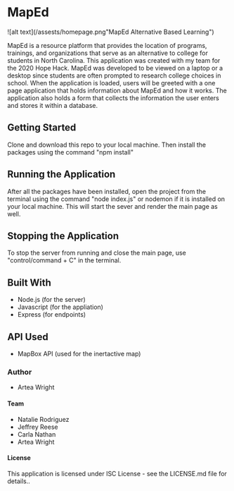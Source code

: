 # MapEd

![alt text](/assests/homepage.png"MapEd Alternative Based Learning")

MapEd is a resource platform that provides the location of programs, trainings, and organizations that serve as an alternative to college for students in North Carolina. This application was created with my team for the 2020 Hope Hack. MapEd was developed to be viewed on a laptop or a desktop since students are often prompted to research college choices in school. When the application is loaded, users will be greeted with a one page application that holds information about MapEd and how it works. The application also holds a form that collects the information the user enters and stores it within a database. 


## Getting Started

Clone and download this repo to your local machine. Then install the packages using the command "npm install" 

## Running the Application 

After all the packages have been installed, open the project from the terminal using the command "node index.js" or nodemon if it is installed on your local machine. This will start the sever and render the main page as well. 

## Stopping the Application 

To stop the server from running and close the main page, use "control/command + C" in the terminal.

## Built With 

* Node.js (for the server) 
* Javascript (for the appliation) 
* Express (for endpoints) 

## API Used

* MapBox API (used for the inertactive map)

### Author 

* Artea Wright 

#### Team 

* Natalie Rodriguez
* Jeffrey Reese 
* Carla Nathan 
* Artea Wright

#### License 

This application is licensed under ISC License - see the LICENSE.md file for details..
